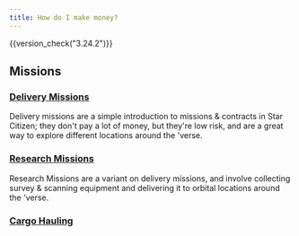 ```yaml
---
title: How do I make money?
---
```


{{version_check("3.24.2")}}

## Missions

### [Delivery Missions](./missions/delivery.md)

Delivery missions are a simple introduction to missions & contracts in Star
Citizen; they don't pay a lot of money, but they're low risk, and are a great
way to explore different locations around the 'verse.

### [Research Missions](./missions/research.md)

Research Missions are a variant on delivery missions, and involve collecting
survey & scanning equipment and delivering it to orbital locations around the
'verse.

### [Cargo Hauling](./missions/hauling.md)



<!--
## Combat

### [NPC Ship Bounties](./missions/ship-bounties.md)

### [Bunker Missions & NPC Ground Bounties](./missions/fps-combat.md)

### [Boarding Actions](./missions/fps-combat.md)

### [Hunting Wildlife](./missions/hunting.md)

## Industrial

### [Mining](./industrial/mining.md)

### [Salvage](./industrial/salvage.md)

### [Cargo Trading](./industrial/trading.md)

## Other

## [Racing](./missions/racing.md)
-->